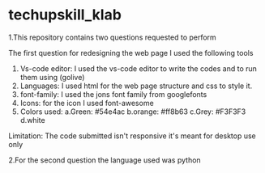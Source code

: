 # techupskill_klab

1.This repository contains two questions requested to perform

The first question for redesigning the web page I used the following tools

  1. Vs-code editor: I used the vs-code editor to write the codes and to run them using (golive)
  2. Languages: I used html for the web page structure and css to style it.
  3. font-family: I used the jons font family from googlefonts
  4. Icons: for the icon I used font-awesome
  5. Colors used:
     a.Green: #54e4ac
     b.orange: #ff8b63
     c.Grey: #F3F3F3
     d.white
     
 Limitation: The code submitted isn't responsive it's meant for desktop use only
 

2.For the second question the language used was python
